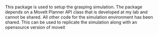 This package is used to setup the grasping simulation. The package depends on a MoveIt Planner API class that is developed at my lab and cannot be shared. All other code for the simulation environment has been shared. This can be used to replicate the simulation along with an opensource version of moveit

